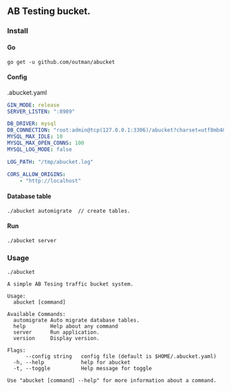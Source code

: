 ## AB Testing bucket.

### Install

#### Go

```
go get -u github.com/outman/abucket
```

#### Config

.abucket.yaml

```yaml
GIN_MODE: release
SERVER_LISTEN: ":8989"

DB_DRIVER: mysql
DB_CONNECTION: "root:admin@tcp(127.0.0.1:3306)/abucket?charset=utf8mb4&parseTime=True&loc=Local"
MYSQL_MAX_IDLE: 10
MYSQL_MAX_OPEN_CONNS: 100
MYSQL_LOG_MODE: false

LOG_PATH: "/tmp/abucket.log"

CORS_ALLOW_ORIGINS:
    - "http://localhost"

```

#### Database table

```
./abucket automigrate  // create tables.
```

#### Run

```
./abucket server
```

### Usage
```
./abucket

A simple AB Tesing traffic bucket system.

Usage:
  abucket [command]

Available Commands:
  automigrate Auto migrate database tables.
  help        Help about any command
  server      Run application.
  version     Display version.

Flags:
      --config string   config file (default is $HOME/.abucket.yaml)
  -h, --help            help for abucket
  -t, --toggle          Help message for toggle

Use "abucket [command] --help" for more information about a command.
```